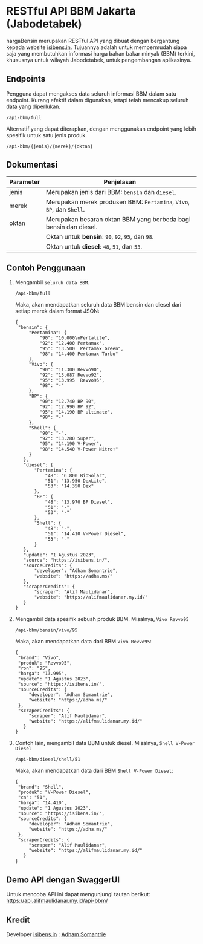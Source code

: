 # RESTful API BBM Jakarta (Jabodetabek)

hargaBensin merupakan RESTful API yang dibuat dengan bergantung kepada website [isibens.in](https://isibens.in/). Tujuannya adalah untuk mempermudah siapa saja yang membutuhkan informasi harga bahan bakar minyak (BBM) terkini, khususnya untuk wilayah Jabodetabek, untuk pengembangan aplikasinya.

## Endpoints

Pengguna dapat mengakses data seluruh informasi BBM dalam satu endpoint. Kurang efektif dalam digunakan, tetapi telah mencakup seluruh data yang diperlukan.

```
/api-bbm/full
```

Alternatif yang dapat diterapkan, dengan menggunakan endpoint yang lebih spesifik untuk satu jenis produk.

```
/api-bbm/{jenis}/{merek}/{oktan}
```

## Dokumentasi

| Parameter | Penjelasan                                                            |
| --------- | --------------------------------------------------------------------- |
| jenis     | Merupakan jenis dari BBM: `bensin` dan `diesel`.                      |
| merek     | Merupakan merek produsen BBM: `Pertamina`, `Vivo`, `BP`, dan `Shell`. |
| oktan     | Merupakan besaran oktan BBM yang berbeda bagi bensin dan diesel.      |
|           | Oktan untuk **bensin**: `90`, `92`, `95`, dan `98`.                   |
|           | Oktan untuk **diesel**: `48`, `51`, dan `53`.                         |

## Contoh Penggunaan

1. Mengambil `seluruh data BBM`.

   ```
   /api-bbm/full
   ```

   Maka, akan mendapatkan seluruh data BBM bensin dan diesel dari setiap merek dalam format JSON:

   ```
   {
    "bensin": {
        "Pertamina": {
            "90": "10.000\nPertalite",
            "92": "12.400 Pertamax",
            "95": "13.500  Pertamax Green",
            "98": "14.400 Pertamax Turbo"
        },
        "Vivo": {
            "90": "11.300 Revvo90",
            "92": "13.087 Revvo92",
            "95": "13.995  Revvo95",
            "98": "-"
        },
        "BP": {
            "90": "12.740 BP 90",
            "92": "12.990 BP 92",
            "95": "14.190 BP ultimate",
            "98": "-"
        },
        "Shell": {
            "90": "-",
            "92": "13.280 Super",
            "95": "14.190 V-Power",
            "98": "14.540 V-Power Nitro+"
        }
      },
      "diesel": {
          "Pertamina": {
              "48": "6.800 BioSolar",
              "51": "13.950 DexLite",
              "53": "14.350 Dex"
          },
          "BP": {
              "48": "13.970 BP Diesel",
              "51": "-",
              "53": "-"
          },
          "Shell": {
              "48": "-",
              "51": "14.410 V-Power Diesel",
              "53": "-"
          }
      },
      "update": "1 Agustus 2023",
      "source": "https://isibens.in/",
      "sourceCredits": {
          "developer": "Adham Somantrie",
          "website": "https://adha.ms/"
      },
      "scraperCredits": {
          "scraper": "Alif Maulidanar",
          "website": "https://alifmaulidanar.my.id/"
      }
   }
   ```

2. Mengambil data spesifik sebuah produk BBM. Misalnya, `Vivo Revvo95`

   ```
   /api-bbm/bensin/vivo/95
   ```

   Maka, akan mendapatkan data dari BBM `Vivo Revvo95`:

   ```
   {
    "brand": "Vivo",
    "produk": "Revvo95",
    "ron": "95",
    "harga": "13.995",
    "update": "1 Agustus 2023",
    "source": "https://isibens.in/",
    "sourceCredits": {
        "developer": "Adham Somantrie",
        "website": "https://adha.ms/"
    },
    "scraperCredits": {
        "scraper": "Alif Maulidanar",
        "website": "https://alifmaulidanar.my.id/"
      }
   }
   ```

3. Contoh lain, mengambil data BBM untuk diesel. Misalnya, `Shell V-Power Diesel`

   ```
   /api-bbm/diesel/shell/51
   ```

   Maka, akan mendapatkan data dari BBM `Shell V-Power Diesel`:

   ```
   {
    "brand": "Shell",
    "produk": "V-Power Diesel",
    "cn": "51",
    "harga": "14.410",
    "update": "1 Agustus 2023",
    "source": "https://isibens.in/",
    "sourceCredits": {
        "developer": "Adham Somantrie",
        "website": "https://adha.ms/"
    },
    "scraperCredits": {
        "scraper": "Alif Maulidanar",
        "website": "https://alifmaulidanar.my.id/"
      }
   }
   ```

## Demo API dengan SwaggerUI

Untuk mencoba API ini dapat mengunjungi tautan berikut:
https://api.alifmaulidanar.my.id/api-bbm/

## Kredit

Developer [isibens.in](https://isibens.in/) : [Adham Somantrie](https://adha.ms/)
